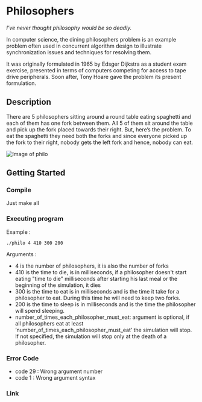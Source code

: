 # Philosophers

*I've never thought philosophy would be so deadly.*

In computer science, the dining philosophers problem is an
example problem often used in concurrent algorithm design to
illustrate synchronization issues and techniques for resolving them.

It was originally formulated in 1965 by Edsger Dijkstra as a
student exam exercise, presented in terms of computers competing
for access to tape drive peripherals. Soon after, Tony Hoare gave
the problem its present formulation.

## Description

There are 5 philosophers sitting around a round table eating spaghetti and each of them has one fork between them. All 5 of them sit around the table and pick up the fork placed towards their right. But, here’s the problem. To eat the spaghetti they need both the forks and since everyone picked up the fork to their right, nobody gets the left fork and hence, nobody can eat.

![Image of philo](https://static.javatpoint.com/operating-system/images/os-dining-philosophers-problem.gif)

## Getting Started

### Compile

Just make all

### Executing program

Example :
```
./philo 4 410 300 200 
```
Arguments :
* 4 is the number of philosophers, it is also the number of forks
* 410 is the time to die, is in milliseconds, if a philosopher doesn't start eating "time to die" milliseconds after starting his last meal or the beginning of the simulation, it dies
* 300 is the time to eat is in milliseconds and is the time it take for a philosopher to eat. During this time he will need to keep two forks.
* 200 is the time to sleep is in milliseconds and is the time the philosopher will spend sleeping.
* number_of_times_each_philosopher_must_eat: argument is optional, if all
philosophers eat at least ’number_of_times_each_philosopher_must_eat’ the
simulation will stop. If not specified, the simulation will stop only at the death
of a philosopher.

### Error Code

* code 29	: Wrong argument number
* code 1	: Wrong argument syntax

### Link
